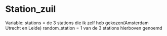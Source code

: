# Station_zuil




Variable:
stations = de 3 stations die ik zelf heb gekozen(Amsterdam Utrecht en Leide)
random_station = 1 van de 3 stations hierboven genoemd

